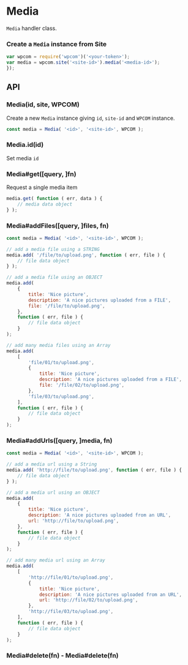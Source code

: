 # Media

`Media` handler class.

### Create a `Media` instance from Site

```js
var wpcom = require('wpcom')('<your-token>');
var media = wpcom.site('<site-id>').media('<media-id>');
});
```

## API

### Media(id, site, WPCOM)

Create a new `Media` instance giving `id`, `site-id` and `WPCOM` instance.

```js
const media = Media( '<id>', '<site-id>', WPCOM );
```

### Media.id(id)

Set media `id`

### Media#get([query, ]fn)

Request a single media item

```js
media.get( function ( err, data ) {
	// media data object
} );
```

### Media#addFiles([query, ]files, fn)

```js
const media = Media( '<id>', '<site-id>', WPCOM );

// add a media file using a STRING
media.add( '/file/to/upload.png', function ( err, file ) {
	// file data object
} );

// add a media file using an OBJECT
media.add(
	{
		title: 'Nice picture',
		description: 'A nice pictures uploaded from a FILE',
		file: '/file/to/upload.png',
	},
	function ( err, file ) {
		// file data object
	}
);

// add many media files using an Array
media.add(
	[
		'file/01/to/upload.png',
		{
			title: 'Nice picture',
			description: 'A nice pictures uploaded from a FILE',
			file: '/file/02/to/upload.png',
		},
		'file/03/to/upload.png',
	],
	function ( err, file ) {
		// file data object
	}
);
```

### Media#addUrls([query, ]media, fn)

```js
const media = Media( '<id>', '<site-id>', WPCOM );

// add a media url using a String
media.add( 'http://file/to/upload.png', function ( err, file ) {
	// file data object
} );

// add a media url using an OBJECT
media.add(
	{
		title: 'Nice picture',
		description: 'A nice pictures uploaded from an URL',
		url: 'http://file/to/upload.png',
	},
	function ( err, file ) {
		// file data object
	}
);

// add many media url using an Array
media.add(
	[
		'http://file/01/to/upload.png',
		{
			title: 'Nice picture',
			description: 'A nice pictures uploaded from an URL',
			url: 'http://file/02/to/upload.png',
		},
		'http://file/03/to/upload.png',
	],
	function ( err, file ) {
		// file data object
	}
);
```

### Media#delete(fn) - Media#delete(fn)
